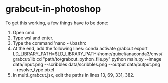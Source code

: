 # grabcut-in-photoshop

To get this working, a few things have to be done:
1. Open cmd.
2. Type wsl and enter.
3. Type the command 'nano ~/.bashrc
4. At the end, add the following lines:
  conda activate grabcut
  export LD_LIBRARY_PATH=$LD_LIBRARY_PATH:/home/quixel/anaconda3/envs/grabcut/lib
  cd "path/to/grabcut_python_file.py"
  python main.py --image data/input.png --scribbles data/scribbles.png --output data/output.png --resolve_type pixel
5. In multi_grabcut.jsx, edit the paths in lines 13, 69, 331, 382.
